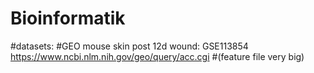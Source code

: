 # Bioinformatik

#datasets:
#GEO mouse skin post 12d wound: GSE113854 https://www.ncbi.nlm.nih.gov/geo/query/acc.cgi
#(feature file very big)
